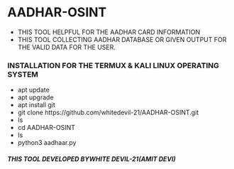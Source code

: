 # AADHAR-OSINT
<UL>
    <LI>THIS TOOL HELPFUL FOR THE AADHAR CARD INFORMATION</LI>
    <LI>THIS TOOL COLLECTING AADHAR DATABASE OR GIVEN OUTPUT FOR THE VALID DATA FOR THE USER.</LI>
</UL>

<h3><B>INSTALLATION FOR THE TERMUX & KALI LINUX OPERATING SYSTEM</B></h3>
<ul>
  <li>apt update</li>
  <li>apt upgrade</li>
  <li>apt install git</li>
  <li>git clone https://github.com/whitedevil-21/AADHAR-OSINT.git</li>
  <li>ls</li>
  <li>cd AADHAR-OSINT</li>
  <li>ls</li>
  <li>python3 aadhaar.py</li>
</ul>
<h5>THIS TOOL DEVELOPED BY<b>WHITE DEVIL-21(AMIT DEVI)</b></h5>
